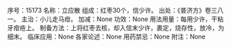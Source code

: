 序号：15173
名称：立应散
组成：红枣30个，信少许。
出处：《普济方》卷三八一。
主治：小儿走马疳。
加减：None
功效：None
用法用量：每用少许，干粘牙疳疮上。
制备方法：上将红枣去核，却入信末少许，裹定，烧存性，放冷，为细末。
临床应用：None
各家论述：None
用药禁忌：None
附注：None
